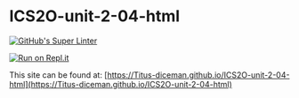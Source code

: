 # ICS2O-unit-2-04-html

[![GitHub's Super Linter](https://github.com/Titus-diceman/ICS2O-unit-2-04-html/workflows/GitHub's%20Super%20Linter/badge.svg)](https://github.com/Titus-diceman/ICS2O-unit-2-04-html/actions)

[![Run on Repl.it](https://repl.it/badge/github/Titus-diceman/ICS2O-unit-2-04-html)](https://repl.it/github/Titus-diceman/ICS2O-unit-2-04-html)

This site can be found at: [https://Titus-diceman.github.io/ICS2O-unit-2-04-html](https://Titus-diceman.github.io/ICS2O-unit-2-04-html)
